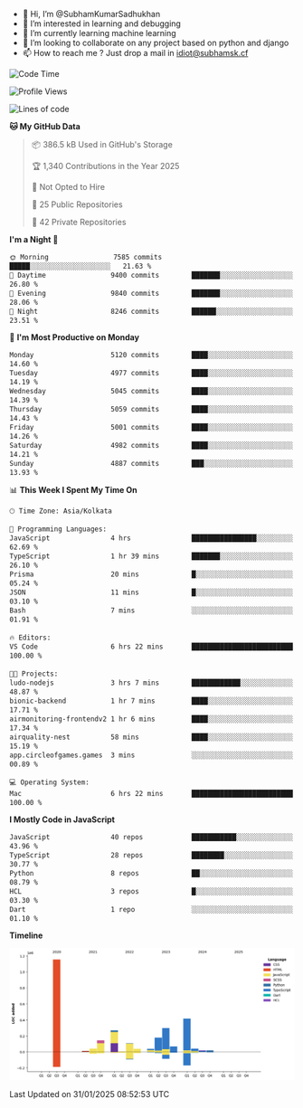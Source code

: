 - 👋 Hi, I’m @SubhamKumarSadhukhan
- 👀 I’m interested in learning and debugging
- 🌱 I’m currently learning machine learning
- 💞️ I’m looking to collaborate on any project based on python and django
- 📫 How to reach me ?
      Just drop a mail in idiot@subhamsk.cf

<!---
SubhamKumarSadhukhan/SubhamKumarSadhukhan is a ✨ special ✨ repository because its `README.md` (this file) appears on your GitHub profile.
You can click the Preview link to take a look at your changes.
--->


<!--START_SECTION:waka-->
![Code Time](http://img.shields.io/badge/Code%20Time-2%2C735%20hrs%202%20mins-blue)

![Profile Views](http://img.shields.io/badge/Profile%20Views-0-blue)

![Lines of code](https://img.shields.io/badge/From%20Hello%20World%20I%27ve%20Written-2.8%20million%20lines%20of%20code-blue)

**🐱 My GitHub Data** 

> 📦 386.5 kB Used in GitHub's Storage 
 > 
> 🏆 1,340 Contributions in the Year 2025
 > 
> 🚫 Not Opted to Hire
 > 
> 📜 25 Public Repositories 
 > 
> 🔑 42 Private Repositories 
 > 
**I'm a Night 🦉** 

```text
🌞 Morning                7585 commits        █████░░░░░░░░░░░░░░░░░░░░   21.63 % 
🌆 Daytime                9400 commits        ███████░░░░░░░░░░░░░░░░░░   26.80 % 
🌃 Evening                9840 commits        ███████░░░░░░░░░░░░░░░░░░   28.06 % 
🌙 Night                  8246 commits        ██████░░░░░░░░░░░░░░░░░░░   23.51 % 
```
📅 **I'm Most Productive on Monday** 

```text
Monday                   5120 commits        ████░░░░░░░░░░░░░░░░░░░░░   14.60 % 
Tuesday                  4977 commits        ████░░░░░░░░░░░░░░░░░░░░░   14.19 % 
Wednesday                5045 commits        ████░░░░░░░░░░░░░░░░░░░░░   14.39 % 
Thursday                 5059 commits        ████░░░░░░░░░░░░░░░░░░░░░   14.43 % 
Friday                   5001 commits        ████░░░░░░░░░░░░░░░░░░░░░   14.26 % 
Saturday                 4982 commits        ████░░░░░░░░░░░░░░░░░░░░░   14.21 % 
Sunday                   4887 commits        ███░░░░░░░░░░░░░░░░░░░░░░   13.93 % 
```


📊 **This Week I Spent My Time On** 

```text
🕑︎ Time Zone: Asia/Kolkata

💬 Programming Languages: 
JavaScript               4 hrs               ████████████████░░░░░░░░░   62.69 % 
TypeScript               1 hr 39 mins        ███████░░░░░░░░░░░░░░░░░░   26.10 % 
Prisma                   20 mins             █░░░░░░░░░░░░░░░░░░░░░░░░   05.24 % 
JSON                     11 mins             █░░░░░░░░░░░░░░░░░░░░░░░░   03.10 % 
Bash                     7 mins              ░░░░░░░░░░░░░░░░░░░░░░░░░   01.91 % 

🔥 Editors: 
VS Code                  6 hrs 22 mins       █████████████████████████   100.00 % 

🐱‍💻 Projects: 
ludo-nodejs              3 hrs 7 mins        ████████████░░░░░░░░░░░░░   48.87 % 
bionic-backend           1 hr 7 mins         ████░░░░░░░░░░░░░░░░░░░░░   17.71 % 
airmonitoring-frontendv2 1 hr 6 mins         ████░░░░░░░░░░░░░░░░░░░░░   17.34 % 
airquality-nest          58 mins             ████░░░░░░░░░░░░░░░░░░░░░   15.19 % 
app.circleofgames.games  3 mins              ░░░░░░░░░░░░░░░░░░░░░░░░░   00.89 % 

💻 Operating System: 
Mac                      6 hrs 22 mins       █████████████████████████   100.00 % 
```

**I Mostly Code in JavaScript** 

```text
JavaScript               40 repos            ███████████░░░░░░░░░░░░░░   43.96 % 
TypeScript               28 repos            ████████░░░░░░░░░░░░░░░░░   30.77 % 
Python                   8 repos             ██░░░░░░░░░░░░░░░░░░░░░░░   08.79 % 
HCL                      3 repos             █░░░░░░░░░░░░░░░░░░░░░░░░   03.30 % 
Dart                     1 repo              ░░░░░░░░░░░░░░░░░░░░░░░░░   01.10 % 
```



**Timeline**

![Lines of Code chart](https://raw.githubusercontent.com/SubhamKumarSadhukhan/SubhamKumarSadhukhan/main/assets/bar_graph.png)


 Last Updated on 31/01/2025 08:52:53 UTC
<!--END_SECTION:waka-->

